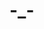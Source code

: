 # -_-

<img scr="https://user-images.githubusercontent.com/22464827/132089665-ca75eabd-8c86-4a32-8579-afb490650690.jpg" width="200">


